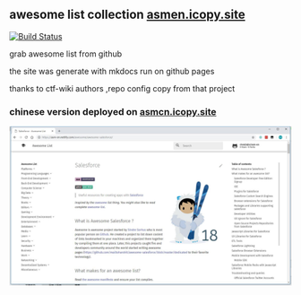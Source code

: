 
## awesome list collection [asmen.icopy.site](https://asmen.icopy.site)

[![Build Status](https://travis-ci.org/icopy-site/awesome.svg?branch=master)](https://travis-ci.org/icopy-site/awesome)

grab awesome list from github

the site was generate with mkdocs run on github pages

thanks to ctf-wiki authors ,repo config copy from that project

### chinese version deployed on [asmcn.icopy.site](https://asmcn.icopy.site)

![show case](showcase.jpg)
